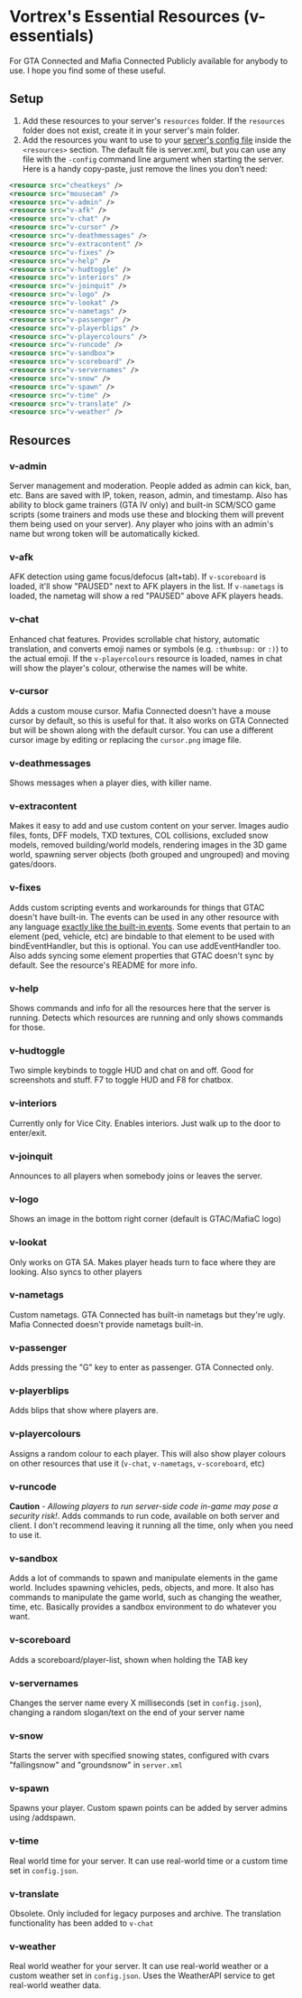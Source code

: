# Vortrex's Essential Resources (v-essentials)
For GTA Connected and Mafia Connected
Publicly available for anybody to use. I hope you find some of these useful.

## Setup
1. Add these resources to your server's `resources` folder. If the `resources` folder does not exist, create it in your server's main folder.
2. Add the resources you want to use to your [server's config file](https://wiki.gtaconnected.com/ServerConfiguration) inside the `<resources>` section. The default file is server.xml, but you can use any file with the `-config` command line argument when starting the server. Here is a handy copy-paste, just remove the lines you don't need:
```xml
<resource src="cheatkeys" />
<resource src="mousecam" />
<resource src="v-admin" />
<resource src="v-afk" />
<resource src="v-chat" />
<resource src="v-cursor" />
<resource src="v-deathmessages" />
<resource src="v-extracontent" />
<resource src="v-fixes" />
<resource src="v-help" />
<resource src="v-hudtoggle" />
<resource src="v-interiors" />
<resource src="v-joinquit" />
<resource src="v-logo" />
<resource src="v-lookat" />
<resource src="v-nametags" />
<resource src="v-passenger" />
<resource src="v-playerblips" />
<resource src="v-playercolours" />
<resource src="v-runcode" />
<resource src="v-sandbox">
<resource src="v-scoreboard" />
<resource src="v-servernames" />
<resource src="v-snow" />
<resource src="v-spawn" />
<resource src="v-time" />
<resource src="v-translate" />
<resource src="v-weather" />
```

## Resources
### v-admin
Server management and moderation. People added as admin can kick, ban, etc. Bans are saved with IP, token, reason, admin, and timestamp.
Also has ability to block game trainers (GTA IV only) and built-in SCM/SCO game scripts (some trainers and mods use these and blocking them will prevent them being used on your server). Any player who joins with an admin's name but wrong token will be automatically kicked.

### v-afk
AFK detection using game focus/defocus (alt+tab). If `v-scoreboard` is loaded, it'll show "PAUSED" next to AFK players in the list. If `v-nametags` is loaded, the nametag will show a red "PAUSED" above AFK players heads.

### v-chat
Enhanced chat features. Provides scrollable chat history, automatic translation, and converts emoji names or symbols (e.g. `:thumbsup:` or `:)`) to the actual emoji. If the `v-playercolours` resource is loaded, names in chat will show the player's colour, otherwise the names will be white.

### v-cursor
Adds a custom mouse cursor. Mafia Connected doesn't have a mouse cursor by default, so this is useful for that. It also works on GTA Connected but will be shown along with the default cursor. You can use a different cursor image by editing or replacing the `cursor.png` image file.

### v-deathmessages
Shows messages when a player dies, with killer name.

### v-extracontent
Makes it easy to add and use custom content on your server. Images audio files, fonts, DFF models, TXD textures, COL collisions, excluded snow models, removed building/world models, rendering images in the 3D game world, spawning server objects (both grouped and ungrouped) and moving gates/doors.

### v-fixes
Adds custom scripting events and workarounds for things that GTAC doesn't have built-in. The events can be used in any other resource with any language [exactly like the built-in events](https://wiki.gtaconnected.com/HowTo/Events). Some events that pertain to an element (ped, vehicle, etc) are bindable to that element to be used with bindEventHandler, but this is optional. You can use addEventHandler too. Also adds syncing some element properties that GTAC doesn't sync by default. See the resource's README for more info.

### v-help
Shows commands and info for all the resources here that the server is running. Detects which resources are running and only shows commands for those.

### v-hudtoggle
Two simple keybinds to toggle HUD and chat on and off. Good for screenshots and stuff.
F7 to toggle HUD and F8 for chatbox.

### v-interiors
Currently only for Vice City. Enables interiors. Just walk up to the door to enter/exit.

### v-joinquit
Announces to all players when somebody joins or leaves the server.

### v-logo
Shows an image in the bottom right corner (default is GTAC/MafiaC logo)

### v-lookat
Only works on GTA SA. Makes player heads turn to face where they are looking. Also syncs to other players

### v-nametags
Custom nametags. GTA Connected has built-in nametags but they're ugly. Mafia Connected doesn't provide nametags built-in.

### v-passenger
Adds pressing the "G" key to enter as passenger. GTA Connected only.

### v-playerblips
Adds blips that show where players are.

### v-playercolours
Assigns a random colour to each player. This will also show player colours on other resources that use it (`v-chat`, `v-nametags`, `v-scoreboard`, etc)

### v-runcode
**Caution** - *Allowing players to run server-side code in-game may pose a security risk!*. Adds commands to run code, available on both server and client. I don't recommend leaving it running all the time, only when you need to use it.

### v-sandbox
Adds a lot of commands to spawn and manipulate elements in the game world. Includes spawning vehicles, peds, objects, and more. It also has commands to manipulate the game world, such as changing the weather, time, etc. Basically provides a sandbox environment to do whatever you want.

### v-scoreboard
Adds a scoreboard/player-list, shown when holding the TAB key

### v-servernames
Changes the server name every X milliseconds (set in `config.json`), changing a random slogan/text on the end of your server name

### v-snow
Starts the server with specified snowing states, configured with cvars "fallingsnow" and "groundsnow" in `server.xml`

### v-spawn
Spawns your player. Custom spawn points can be added by server admins using /addspawn.

### v-time
Real world time for your server. It can use real-world time or a custom time set in `config.json`.

### v-translate
Obsolete. Only included for legacy purposes and archive. The translation functionality has been added to `v-chat`

### v-weather
Real world weather for your server. It can use real-world weather or a custom weather set in `config.json`. Uses the WeatherAPI service to get real-world weather data.
